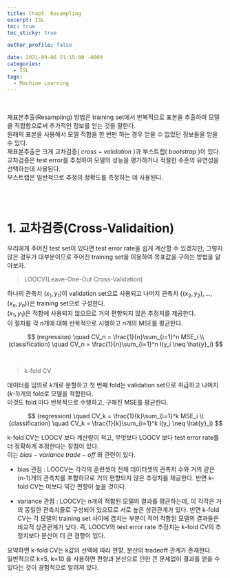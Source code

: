 ```yaml
---
title: Chap5. Resampling
excerpt: ISL 
toc: true
toc_sticky: true

author_profile: false

date: 2021-09-06 21:15:00 -0000
categories: 
  - ISL 
tags:
  - Machine Learning
---
```


<br>

재표본추출(Resampling) 방법은 training set에서 반복적으로 표본을 추출하여 모델을 적합함으로써 추가적인 정보를 얻는 것을 말한다. <br>
원래의 표본을 사용해서 모델 적합을 한 번만 하는 경우 얻을 수 없었던 정보들을 얻을 수 있다. <br>
재표본추출은 크게 교차검증( $cross-validation$ )과 부스트랩( $bootstrap$ )이 있다. <br>
교차검증은 test error를 추정하여 모델의 성능을 평가하거나 적절한 수준의 유연성을 선택하는데 사용된다. <br>
부스트랩은 일반적으로 추정의 정확도를 측정하는 데 사용된다. 

<br>
<br>

# 1. 교차검증(Cross-Validaition) 

우리에게 주어진 test set이 있다면 test error rate을 쉽게 계산할 수 있겠지만, 그렇지 않은 경우가 대부분이므로 주어진 training set을 이용하여 목표값을 구하는 방법을 알아보자. 

> LOOCV(Leave-One-Out Cross-Validation)

하나의 관측치 $(x_1, y_1)$이 validation set으로 사용되고 나머지 관측치 $\{(x_2,y_2),...,(x_n, y_n)\}$은 training set으로 구성한다. <br>
$(x_1, y_1)$은 적합에 사용되지 않으므로 거의 편향되지 않은 추정치를 제공한다.<br>
이 절차를 각 $n$개에 대해 반복적으로 시행하고 $n$개의 MSE를 평균한다.

$$
(regression) \quad CV_n = \frac{1}{n}\sum_{i=1}^n MSE_i \\
(classification) \quad CV_n = \frac{1}{n}\sum_{i=1}^n I(y_i \neq \hat{y}_i)
$$

<br>

> k-fold CV

데이터를 임의로 $k$개로 분할하고 첫 번째 fold는 validation set으로 취급하고 나머지 ($k$-1)개의 fold로 모델을 적합한다. <br>
이것도 fold 마다 반복적으로 수행하고, 구해진 MSE를 평균한다.

$$
(regression) \quad CV_k = \frac{1}{k}\sum_{i=1}^k MSE_i \\
(classification) \quad CV_k = \frac{1}{k}\sum_{i=1}^k I(y_i \neq \hat{y}_i)
$$

k-fold CV는 LOOCV 보다 계산량이 적고, 무엇보다 LOOCV 보다 test error rate를 더 정확하게 추정한다는 장점이 있다. <br>
이는 $bias-variance \; trade-off$ 와 관련이 있다.<br>

- bias 관점 : LOOCV는 각각의 훈련셋이 전체 데이터셋의 관측치 수와 거의 같은 (n-1)개의 관측치를 포함하므로 거의 편향되지 않은 추정치를 제공한다. 반면 k-fold CV는 이보다 약간 편향이 높을 것이다.

- variance 관점 : LOOCV는 n개의 적합된 모델의 결과를 평균하는데, 이 각각은 거의 동일한 관측치들로 구성되어 있으므로 서로 높은 상관관계가 있다. 반면 k-fold CV는 각 모델의 training set 사이에 겹치는 부분이 적어 적합된 모델의 결과들은 비교적 상관관계가 낮다. 즉, LOOCV의 test error rate 추정치는 k-foid CV의 추정치보다 분산이 더 큰 경향이 있다.

요약하면 k-fold CV는 k값의 선택에 따라 편향, 분산의 tradeoff 관계가 존재한다. <br>
일반적으로 k=5, k=10 을 사용하면 편향과 분산으로 인한 큰 문제없이 결과를 얻을 수 있다는 것이 경험적으로 알려져 있다.



























